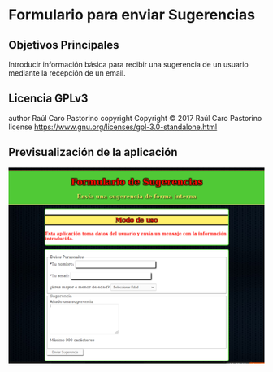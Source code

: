 # Formulario para enviar Sugerencias

## Objetivos Principales
Introducir información básica para recibir una sugerencia de un usuario mediante la recepción de un email.

## Licencia GPLv3
author Raúl Caro Pastorino
copyright Copyright © 2017 Raúl Caro Pastorino
license https://www.gnu.org/licenses/gpl-3.0-standalone.html

## Previsualización de la aplicación
![Previsualización](preview.png)
